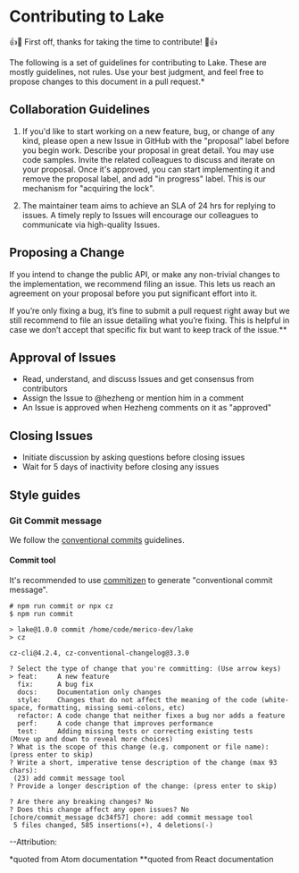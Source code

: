 # Contributing to Lake

👍🎉 First off, thanks for taking the time to contribute! 🎉👍

The following is a set of guidelines for contributing to Lake. These are mostly guidelines, not rules. Use your best judgment, and feel free to propose changes to this document in a pull request.*

## Collaboration Guidelines

1. If you'd like to start working on a new feature, bug, or change of any kind, please open a new Issue in GitHub with the "proposal" label before you begin work. Describe your proposal in great detail. You may use code samples. Invite the related colleagues to discuss and iterate on your proposal. Once it's approved, you can start implementing it and remove the proposal label, and add "in progress" label. This is our mechanism for "acquiring the lock".

2. The maintainer team aims to achieve an SLA of 24 hrs for replying to issues. A timely reply to Issues will encourage our colleagues to communicate via high-quality Issues.

## Proposing a Change

If you intend to change the public API, or make any non-trivial changes to the implementation, we recommend filing an issue. This lets us reach an agreement on your proposal before you put significant effort into it.

If you’re only fixing a bug, it’s fine to submit a pull request right away but we still recommend to file an issue detailing what you’re fixing. This is helpful in case we don’t accept that specific fix but want to keep track of the issue.**

## Approval of Issues
- Read, understand, and discuss Issues and get consensus from contributors
- Assign the Issue to @hezheng or mention him in a comment
- An Issue is approved when Hezheng comments on it as "approved"

## Closing Issues
- Initiate discussion by asking questions before closing issues
- Wait for 5 days of inactivity before closing any issues

## Style guides

### Git Commit message

We follow the [conventional commits](https://www.conventionalcommits.org/en/v1.0.0/#summary) guidelines.

#### Commit tool

It's recommended to use [commitizen](https://www.npmjs.com/package/commitizen) to generate "conventional commit message".

```shell
# npm run commit or npx cz
$ npm run commit

> lake@1.0.0 commit /home/code/merico-dev/lake
> cz

cz-cli@4.2.4, cz-conventional-changelog@3.3.0

? Select the type of change that you're committing: (Use arrow keys)
> feat:     A new feature
  fix:      A bug fix
  docs:     Documentation only changes
  style:    Changes that do not affect the meaning of the code (white-space, formatting, missing semi-colons, etc)
  refactor: A code change that neither fixes a bug nor adds a feature
  perf:     A code change that improves performance
  test:     Adding missing tests or correcting existing tests
(Move up and down to reveal more choices)
? What is the scope of this change (e.g. component or file name): (press enter to skip)
? Write a short, imperative tense description of the change (max 93 chars):
 (23) add commit message tool
? Provide a longer description of the change: (press enter to skip)

? Are there any breaking changes? No
? Does this change affect any open issues? No
[chore/commit_message dc34f57] chore: add commit message tool
 5 files changed, 585 insertions(+), 4 deletions(-)
```

--Attribution: 

*quoted from Atom documentation
**quoted from React documentation